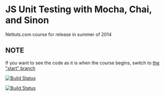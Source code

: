 # JS Unit Testing with Mocha, Chai, and Sinon

Nettuts.com course for release in summer of 2014

## NOTE

If you want to see the code as it is when the course begins, switch to [the "start" branch](tree/start)

[![Build Status](https://travis-ci.org/jasonrhodes/courses-mocha.svg?branch=master)](https://travis-ci.org/jasonrhodes/courses-mocha)

[![Build Status](https://ci.testling.com/jasonrhodes/courses-mocha.png?style=flat)](http://ci.testling.com/jasonrhodes/courses-mocha)
